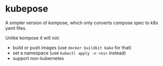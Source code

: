 # kubepose

A simpler version of kompose, which only converts compose spec to k8s yaml files.

Unlike kompose it will not:
- build or push images (use `docker buildkit bake` for that)
- set a namespace (use `kubectl apply -n <ns>` instead)
- support non-kubernetes
